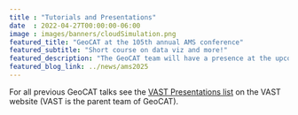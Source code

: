```yaml
---
title : "Tutorials and Presentations"
date  : 2022-04-27T00:00:00-06:00
image : images/banners/cloudSimulation.png
featured_title: "GeoCAT at the 105th annual AMS conference"
featured_subtitle: "Short course on data viz and more!"
featured_description: "The GeoCAT team will have a presence at the upcoming AMS conference with a short course, <br><a href='https://www.ametsoc.org/index.cfm/ams/education-careers/careers/professional-development/short-courses/data-visualization-in-python-leveraging-community-tools-for-earth-system-science-across-scales1/'><b>Data Visualization in Python: Leveraging Community Tools for Earth System Science Across Scales</b></a>, on January 12th,<br><br> and the following talks on January 15th: <ul><li><b>UXarray: Extending Xarray to support the analysis of native, kilometer-scale unstructured grids in Python</b> at 9 AM CST</li> <li><b>GeoCAT-Applications: Building an Open Source Community Resource for Geoscientific Applications in Python</b> at 4:30 PM CST</li></ul>"
featured_blog_link: ../news/ams2025
---
```


For all previous GeoCAT talks see the [VAST Presentations list](https://vast.ucar.edu/presentations/) on the VAST website (VAST is the parent team of GeoCAT).